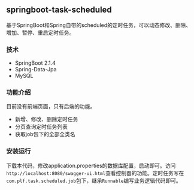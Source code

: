 ##  springboot-task-scheduled
基于SpringBoot和Spring自带的scheduled的定时任务，可以动态修改、删除、增加、暂停、重启定时任务。

### 技术

- SpringBoot 2.1.4 
- Spring-Data-Jpa 
- MySQL

### 功能介绍

目前没有前端页面，只有后端的功能。

- 新增、修改、删除定时任务
- 分页查询定时任务列表
- 获取job包下的全部全类名

### 安装运行

下载本代码，修改application.properties的数据库配置，启动即可。访问`http://localhost:8080/swagger-ui.html`查看控制器的功能。定时任务写在`com.plf.task.scheduled.job`包下，继承`Runnable`编写业务逻辑代码即可。



